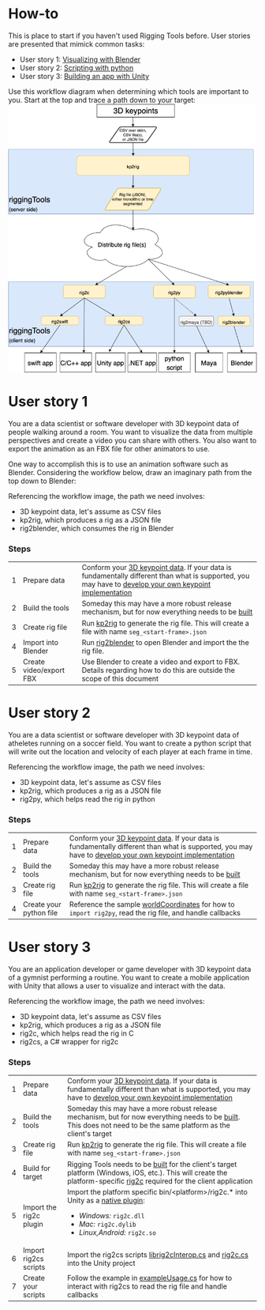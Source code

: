 # How-to
This is place to start if you haven't used Rigging Tools before. User stories are presented that mimick common tasks:

 - User story 1: [Visualizing with Blender](#user-story-1)
 - User story 2: [Scripting with python](#user-story-2)
 - User story 3: [Building an app with Unity](#user-story-2)

Use this workflow diagram when determining which tools are important to you. Start at the top and trace a path down to your target:
![Workflow](img/workflow.png)

# User story 1
You are a data scientist or software developer with 3D keypoint data of people walking around a room.
You want to visualize the data from multiple perspectives and create a video you can share with others.
You also want to export the animation as an FBX file for other animators to use.

One way to accomplish this is to use an animation software such as Blender. Considering the workflow below, draw an imaginary path from the top down to Blender:

Referencing the workflow image, the path we need involves:
 - 3D keypoint data, let's assume as CSV files
 - kp2rig, which produces a rig as a JSON file
 - rig2blender, which consumes the rig in Blender

### Steps
|   |   |   |
| - | - | - |
| 1 | Prepare data | Conform your [3D keypoint data](doc/kp2rigInputFiles.md). If your data is fundamentally different than what is supported, you may have to [develop your own keypoint implementation](doc/kp2rig.md/#c++-classes) |
| 2 | Build the tools | Someday this may have a more robust release mechanism, but for now everything needs to be [built](doc/build.md) |
| 3 | Create rig file | Run [kp2rig](doc/kp2rig.md) to generate the rig file. This will create a file with name `seg_<start-frame>.json` |
| 4 | Import into Blender | Run [rig2blender](doc/rig2blender.md) to open Blender and import the the rig file. |
| 5 | Create video/export FBX | Use Blender to create a video and export to FBX. Details regarding how to do this are outside the scope of this document |

# User story 2
You are a data scientist or software developer with 3D keypoint data of atheletes running on a soccer field.
You want to create a python script that will write out the location and velocity of each player at each frame in time.

Referencing the workflow image, the path we need involves:
 - 3D keypoint data, let's assume as CSV files
 - kp2rig, which produces a rig as a JSON file
 - rig2py, which helps read the rig in python

### Steps
|   |   |   |
| - | - | - |
| 1 | Prepare data | Conform your [3D keypoint data](doc/kp2rigInputFiles.md). If your data is fundamentally different than what is supported, you may have to [develop your own keypoint implementation](doc/kp2rig.md/#c++-classes) |
| 2 | Build the tools | Someday this may have a more robust release mechanism, but for now everything needs to be [built](doc/build.md) |
| 3 | Create rig file | Run [kp2rig](doc/kp2rig.md) to generate the rig file. This will create a file with name `seg_<start-frame>.json` |
| 4 | Create your python file | Reference the sample [worldCoordinates](samples/worldCoordinates/README.md) for how to `import rig2py`, read the rig file, and handle callbacks |

# User story 3
You are an application developer or game developer with 3D keypoint data of a gymnist performing a routine.
You want to create a mobile application with Unity that allows a user to visualize and interact with the data.

Referencing the workflow image, the path we need involves:
 - 3D keypoint data, let's assume as CSV files
 - kp2rig, which produces a rig as a JSON file
 - rig2c, which helps read the rig in C
 - rig2cs, a C# wrapper for rig2c

 ### Steps
|   |   |   |
| - | - | - |
| 1 | Prepare data | Conform your [3D keypoint data](doc/kp2rigInputFiles.md). If your data is fundamentally different than what is supported, you may have to [develop your own keypoint implementation](doc/kp2rig.md/#c++-classes) |
| 2 | Build the tools | Someday this may have a more robust release mechanism, but for now everything needs to be [built](doc/build.md). This does not need to be the same platform as the client's target |
| 3 | Create rig file | Run [kp2rig](doc/kp2rig.md) to generate the rig file. This will create a file with name `seg_<start-frame>.json` |
| 4 | Build for target | Rigging Tools needs to be [built](doc/build.md) for the client's target platform (Windows, iOS, etc.). This will create the platform-specific [rig2c](doc/rig2c.md) required for the client application |
| 5 | Import the rig2c plugin | Import the platform specific bin/\<platform\>/rig2c.* into Unity as a [native plugin](https://docs.unity3d.com/Manual/PluginInspector.html):<ul><li>_Windows:_ `rig2c.dll`</li><li>_Mac:_ `rig2c.dylib`</li><li>_Linux,Android:_ `rig2c.so`</li></ul> |
| 6 | Import rig2cs scripts | Import the rig2cs scripts [librig2cInterop.cs](rig2cs/librig2cInterop.cs) and [rig2c.cs](rig2cs/rig2c.cs) into the Unity project |
| 7 | Create your scripts | Follow the example in [exampleUsage.cs](rig2cs/exampleUsage.cs) for how to interact with rig2cs to read the rig file and handle callbacks |